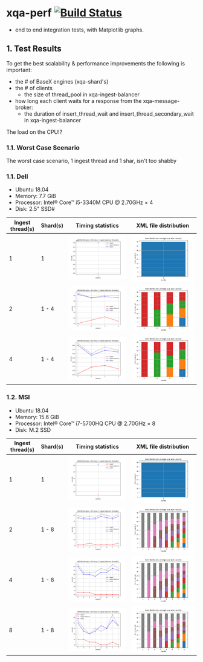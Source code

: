# xqa-perf [![Build Status](https://travis-ci.org/jameshnsears/xqa-perf.svg?branch=master)](https://travis-ci.org/jameshnsears/xqa-perf) 
* end to end integration tests, with Matplotlib graphs.

## 1. Test Results
To get the best scalability & performance improvements the following is important:
* the # of BaseX engines (xqa-shard's)
* the # of clients
    * the size of thread_pool in xqa-ingest-balancer
* how long each client waits for a response from the xqa-message-broker:
    * the duration of insert_thread_wait and insert_thread_secondary_wait in xqa-ingest-balancer

The load on the CPU!?

### 1.1. Worst Case Scenario
The worst case scenario, 1 ingest thread and 1 shar, isn't too shabby 

### 1.1. Dell
* Ubuntu 18.04
* Memory: 7.7 GiB
* Processor: Intel® Core™ i5-3340M CPU @ 2.70GHz × 4
* Disk: 2.5" SSD#

Ingest thread(s) | Shard(s) | Timing statistics | XML file distribution |
| ------------- | ------------- | ------------- | ------------- |
| 1 | 1 | ![4-1-timing_stats](graphs/4-1-timing_stats.png) | ![4-1-file_distribution](graphs/4-1-file_distribution.png) |
| 2 | 1 - 4 | ![4-2-timing_stats](graphs/4-2-timing_stats.png) | ![4-2-file_distribution](graphs/4-2-file_distribution.png) |
| 4 | 1 - 4 | ![4-4-timing_stats](graphs/4-4-timing_stats.png) | ![4-4-file_distribution](graphs/4-4-file_distribution.png) |

### 1.2. MSI
* Ubuntu 18.04
* Memory: 15.6 GiB
* Processor: Intel® Core™ i7-5700HQ CPU @ 2.70GHz × 8 
* Disk: M.2 SSD

Ingest thread(s) | Shard(s) | Timing statistics | XML file distribution |
| ------------- | ------------- | ------------- | ------------- |
| 1 | 1 | ![8-1-timing_stats](graphs/8-1-timing_stats.png) | ![8-1-file_distribution](graphs/8-1-file_distribution.png) |
| 2 | 1 - 8 | ![8-2-timing_stats](graphs/8-2-timing_stats.png) | ![8-2-file_distribution](graphs/8-2-file_distribution.png) |
| 4 | 1 - 8 | ![8-4-timing_stats](graphs/8-4-timing_stats.png) | ![8-4-file_distribution](graphs/8-4-file_distribution.png) |
| 8 | 1 - 8 | ![8-8-timing_stats](graphs/8-8-timing_stats.png) | ![8-8-file_distribution](graphs/8-8-file_distribution.png) |
